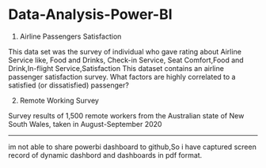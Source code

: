 # Data-Analysis-Power-BI


1) Airline Passengers Satisfaction
                               
This data set was the survey of individual who gave rating about Airline Service like, Food and Drinks, Check-in Service,
Seat Comfort,Food and Drink,In-flight Service,Satisfaction
This dataset contains an airline passenger satisfaction survey. What factors are highly correlated to a satisfied (or dissatisfied) passenger? 
 
2) Remote Working Survey

Survey results of 1,500 remote workers from the Australian state of New South Wales, taken in August-September 2020

-----------------------------------------
im not able to share powerbi dashboard to github,So i have captured screen record of dynamic dashbord  and dashboards in pdf format.
